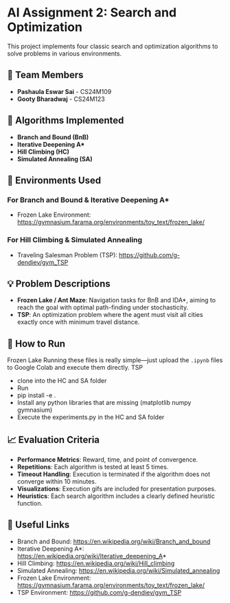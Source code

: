 # AI Assignment 2: Search and Optimization

This project implements four classic search and optimization algorithms to solve problems in various environments.

## 👥 Team Members

- **Pashaula Eswar Sai** - CS24M109
- **Gooty Bharadwaj** - CS24M123

## 📌 Algorithms Implemented

- **Branch and Bound (BnB)**
- **Iterative Deepening A\***
- **Hill Climbing (HC)**
- **Simulated Annealing (SA)**

## 🧪 Environments Used

### For **Branch and Bound** & **Iterative Deepening A\***
- Frozen Lake Environment: https://gymnasium.farama.org/environments/toy_text/frozen_lake/

### For **Hill Climbing** & **Simulated Annealing**
- Traveling Salesman Problem (TSP): https://github.com/g-dendiev/gym_TSP

## 💡 Problem Descriptions

- **Frozen Lake / Ant Maze**: Navigation tasks for BnB and IDA*, aiming to reach the goal with optimal path-finding under stochasticity.
- **TSP**: An optimization problem where the agent must visit all cities exactly once with minimum travel distance.

## 🚀 How to Run
Frozen Lake
Running these files is really simple—just upload the `.ipynb` files to Google Colab and execute them directly.
TSP
- clone into the HC and SA folder
- Run
- pip install -e .
- Install any python libraries that are missing (matplotlib numpy gymnasium)
- Execute the experiments.py in the HC and SA folder 
## 📈 Evaluation Criteria

- **Performance Metrics**: Reward, time, and point of convergence.
- **Repetitions**: Each algorithm is tested at least 5 times.
- **Timeout Handling**: Execution is terminated if the algorithm does not converge within 10 minutes.
- **Visualizations**: Execution gifs are included for presentation purposes.
- **Heuristics**: Each search algorithm includes a clearly defined heuristic function.

## 🔗 Useful Links

- Branch and Bound: https://en.wikipedia.org/wiki/Branch_and_bound
- Iterative Deepening A\*: https://en.wikipedia.org/wiki/Iterative_deepening_A*
- Hill Climbing: https://en.wikipedia.org/wiki/Hill_climbing
- Simulated Annealing: https://en.wikipedia.org/wiki/Simulated_annealing
- Frozen Lake Environment: https://gymnasium.farama.org/environments/toy_text/frozen_lake/
- TSP Environment: https://github.com/g-dendiev/gym_TSP
